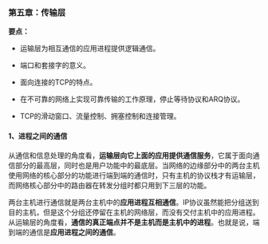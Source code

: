 ### 第五章：传输层

**要点：**

- 运输层为相互通信的应用进程提供逻辑通信。

- 端口和套接字的意义。

- 面向连接的TCP的特点。

- 在不可靠的网络上实现可靠传输的工作原理，停止等待协议和ARQ协议。

- TCP的滑动窗口、流量控制、拥塞控制和连接管理。

#### 1、进程之间的通信

   从通信和信息处理的角度看，**运输层向它上面的应用提供通信服务**，它属于面向通信部分的最高层，同时也是用户功能中的最底层。当网络的边缘部分中的两台主机使用网络的核心部分的功能进行端到端的通信时，只有主机的协议栈才有运输层，而网络核心部分中的路由器在转发分组时都只用到下三层的功能。
    
   两台主机进行通信就是两台主机中的**应用进程互相通信**。IP协议虽然能把分组送到目的主机，但是这个分组还停留在主机的网络层，而没有交付主机中的应用进程。从运输层的角度看，**通信的真正端点并不是主机而是主机中的进程**。也就是说，端到端的通信是**应用进程之间的通信**。
